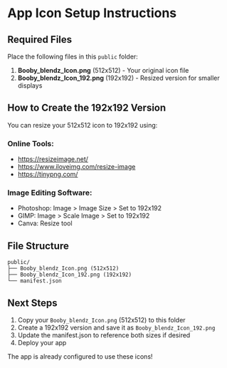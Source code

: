 # App Icon Setup Instructions

## Required Files

Place the following files in this `public` folder:

1. **Booby_blendz_Icon.png** (512x512) - Your original icon file
2. **Booby_blendz_Icon_192.png** (192x192) - Resized version for smaller displays

## How to Create the 192x192 Version

You can resize your 512x512 icon to 192x192 using:

### Online Tools:
- https://resizeimage.net/
- https://www.iloveimg.com/resize-image
- https://tinypng.com/

### Image Editing Software:
- Photoshop: Image > Image Size > Set to 192x192
- GIMP: Image > Scale Image > Set to 192x192
- Canva: Resize tool

## File Structure
```
public/
├── Booby_blendz_Icon.png (512x512)
├── Booby_blendz_Icon_192.png (192x192)
└── manifest.json
```

## Next Steps
1. Copy your `Booby_blendz_Icon.png` (512x512) to this folder
2. Create a 192x192 version and save it as `Booby_blendz_Icon_192.png`
3. Update the manifest.json to reference both sizes if desired
4. Deploy your app

The app is already configured to use these icons!












